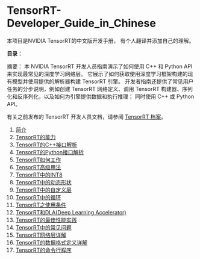 # TensorRT-Developer_Guide_in_Chinese

本项目是NVIDIA TensorRT的中文版开发手册， 有个人翻译并添加自己的理解。

**目录：**

摘要：
本 NVIDIA TensorRT 开发人员指南演示了如何使用 C++ 和 Python API 来实现最常见的深度学习网络层。 它展示了如何获取使用深度学习框架构建的现有模型并使用提供的解析器构建 TensorRT 引擎。 开发者指南还提供了常见用户任务的分步说明，例如创建 TensorRT 网络定义、调用 TensorRT 构建器、序列化和反序列化，以及如何为引擎提供数据和执行推理； 同时使用 C++ 或 Python API。

有关之前发布的 TensorRT 开发人员文档，请参阅 [TensorRT 档案](https://docs.nvidia.com/deeplearning/tensorrt/archives/index.html)。

1. [简介](1.简介/1.简介.md)
2. [TensorRT的能力](2-TensorRT的能力/2-TensorRT的能力.md)
3. [TensorRT的C++接口解析](3-TensorRT的C++接口解析/TensorRT的C++接口解析.md)
4. [TensorRT的Python接口解析](4-TensorRT的Python接口解析/TensorRT的Python接口解析.md)
5. [TensorRT如何工作](5-TensorRT如何工作/5-TensorRT如何工作.md)
6. [TensorRT高级用法](6-TensorRT高级用法/TensorRT高级用法.md)
7. [TensorRT中的INT8](7-TensorRT中的INT8\TensorRT中的INT8.md)
8. [TensorRT中的动态形状](8-TensorRT中的动态形状/TensorRT中的动态形状.md)
9. [TensorRT中的自定义层](9-TensorRT中的自定义层/TensorRT中的自定义层.md)
10. [TensorRT中的循环](10_TensorRT中的循环/TensorRT中的循环.md)
11. [TensorRT之使用条件](11-TensorRT之使用条件/TensorRT之条件控制.md)
12. [TensorRT和DLA(Deep Learning Accelerator)](12-TensorRT和DLA(Deep_Learning_Accelerator)/TensorRT和DLA(Deep_Learning_Accelerator).md)
13. [TensorRT的最佳性能实践](13-TensorRT的最佳性能实践/TensorRT的最佳性能实践.md)
14. [TensorRT中的常见问题](14-TensorRT中的常见问题/TensorRT中的常见问题.md)
15. [TensorRT网络层详解](15-TensorRT网络层详解/15-TensorRT网络层详解.md)
16. [TensorRT的数据格式定义详解](16-TensorRT的数据格式定义详解/TensorRT的数据格式定义详解.md)
17. [TensorRT的命令行程序](17-TensorRT的命令行程序/TensorRT的命令行程序.md)



